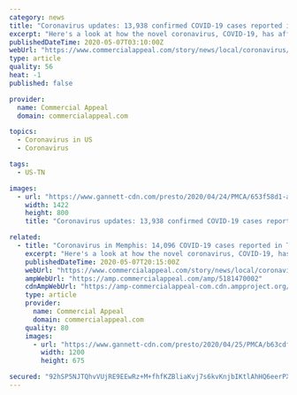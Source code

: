 ```yaml
---
category: news
title: "Coronavirus updates: 13,938 confirmed COVID-19 cases reported in Tennessee, 2,948 in Shelby County"
excerpt: "Here's a look at how the novel coronavirus, COVID-19, has affected Memphis' community, government, healthcare, retail, restaurants and more."
publishedDateTime: 2020-05-07T03:10:00Z
webUrl: "https://www.commercialappeal.com/story/news/local/coronavirus/2020/05/06/coronavirus-memphis-wednesdays-latest-updates-shelby-county/5174226002/"
type: article
quality: 56
heat: -1
published: false

provider:
  name: Commercial Appeal
  domain: commercialappeal.com

topics:
  - Coronavirus in US
  - Coronavirus

tags:
  - US-TN

images:
  - url: "https://www.gannett-cdn.com/presto/2020/04/24/PMCA/653f58d1-ae5a-4467-b1ca-9194a6b248df-_C_10008.jpg?crop=2231,1255,x0,y333&width=1600&height=800&fit=bounds"
    width: 1422
    height: 800
    title: "Coronavirus updates: 13,938 confirmed COVID-19 cases reported in Tennessee, 2,948 in Shelby County"

related:
  - title: "Coronavirus in Memphis: 14,096 COVID-19 cases reported in Tennessee, 2,948 in Shelby County"
    excerpt: "Here's a look at how the novel coronavirus, COVID-19, has affected Memphis' community, government, healthcare, retail, restaurants and more."
    publishedDateTime: 2020-05-07T20:15:00Z
    webUrl: "https://www.commercialappeal.com/story/news/local/coronavirus/2020/05/07/coronavirus-memphis-latest-updates-shelby-county-reopens/5181470002/"
    ampWebUrl: "https://amp.commercialappeal.com/amp/5181470002"
    cdnAmpWebUrl: "https://amp-commercialappeal-com.cdn.ampproject.org/c/s/amp.commercialappeal.com/amp/5181470002"
    type: article
    provider:
      name: Commercial Appeal
      domain: commercialappeal.com
    quality: 80
    images:
      - url: "https://www.gannett-cdn.com/presto/2020/04/25/PMCA/b63cdf6b-dc8e-4fba-a989-1bca3add11a5-AH5W0428.jpg?auto=webp&crop=4557,2564,x0,y340&format=pjpg&width=1200"
        width: 1200
        height: 675

secured: "92hSP5NJTQhvVUjRE9EEwRz+M+fhfKZBliaKvj7s6kvKnjbIKtlAhHQ6eerPXQVIJ5hN4ZJaAk0dRMbfSbhHzCFd4xcm5QXfctwE4nGXRix8oSWgQxqsiEjpXs8tuw8eTjiNYlltadJbYRDtfVlNRq/X5b9IBaXO2pImHoVIYDBLRX6s+zoeePzW9ut9hMOw2Y7s4+PSXcPCbNM0txwdbMLX6Ax7mdPuLuCWUkc3pWwVde0AmugYCtZUuZEwx+kouwktA/9zrU5XSplabzEhBnuWtezcCsvupKMTQ8uTWFO4aOQotZRgJEmHP9odZ/NZ;dprswSsd8McFx8rNZOR9Fg=="
---
```


